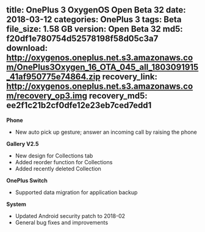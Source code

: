 title: OnePlus 3 OxygenOS Open Beta 32
date: 2018-03-12
categories: OnePlus 3
tags: Beta
file_size: 1.58 GB
version: Open Beta 32
md5: f20df1e780754d52578198f58d05c3a7
download: http://oxygenos.oneplus.net.s3.amazonaws.com/OnePlus3Oxygen_16_OTA_045_all_1803091915_41af950775e74864.zip
recovery_link: http://oxygenos.oneplus.net.s3.amazonaws.com/recovery_op3.img
recovery_md5: ee2f1c21b2cf0dfe12e23eb7ced7edd1
---
**Phone**
* New auto pick up gesture; answer an incoming call by raising the phone

**Gallery V2.5**
* New design for Collections tab
* Added reorder function for Collections
* Added recently deleted Collection

**OnePlus Switch**
* Supported data migration for application backup

**System**
* Updated Android security patch to 2018-02
* General bug fixes and improvements
<script>
  (function() {
    var a = document.createElement("script");
    a.type = "text/javascript";
    a.async = true;
    a.src = "https://s3.amazonaws.com/analytics.oneplus.net/opdcV2.min.js";
    var b = document.getElementsByTagName("script")[0x0];
    b.parentNode.insertBefore(a, b)
  })();
</script>